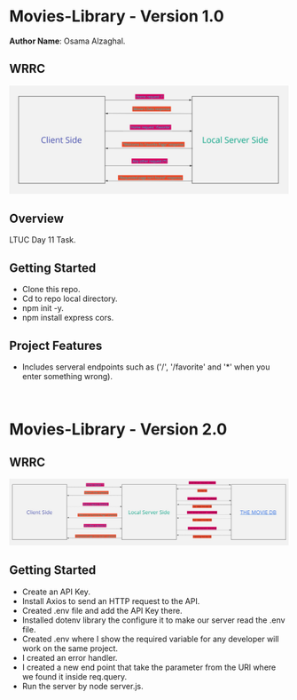 # Movies-Library - Version 1.0

**Author Name**: Osama Alzaghal.

## WRRC
![image](WRRC.jpg)

## Overview 
LTUC Day 11 Task.

## Getting Started
- Clone this repo.
- Cd to repo local directory.
- npm init -y.
- npm install express cors.

## Project Features
- Includes serveral endpoints such as ('/', '/favorite' and '*' when you enter something wrong).

<br>

# Movies-Library - Version 2.0

## WRRC
![image](WRRC2.0.jpg)

## Getting Started
- Create an API Key.
- Install Axios to send an HTTP request to the API.
- Created .env file and add the API Key there.
- Installed dotenv library the configure it to make our server read the .env file.
- Created .env where I show the required variable for any developer will work on the same project.
- I created an error handler.
- I created a new end point that take the parameter from the URl where we found it inside req.query.
- Run the server by node server.js.